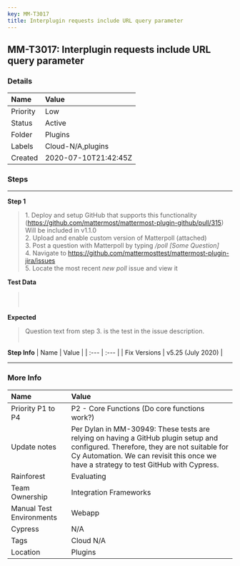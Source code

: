 ```yaml
---
key: MM-T3017
title: Interplugin requests include URL query parameter
---
```


## MM-T3017: Interplugin requests include URL query parameter

### Details

| Name     | Value                |
| :------- | :------------------- |
| Priority | Low                  |
| Status   | Active               |
| Folder   | Plugins              |
| Labels   | Cloud-N/A,plugins    |
| Created  | 2020-07-10T21:42:45Z |

### Steps

<hr/>

**Step 1**

> <article>1. Deploy and setup GitHub that supports this functionality (<a href="https://github.com/mattermost/mattermost-plugin-github/pull/315">https://github.com/mattermost/mattermost-plugin-github/pull/315</a>) Will be included in v1.1.0<br>2. Upload and enable custom version of Matterpoll (attached)<br>3. Post a question with Matterpoll by typing <em>/poll [Some Question]</em><br>4. Navigate to <a href="https://github.com/mattermosttest/mattermost-plugin-jira/issues" rel="noreferrer" target="_blank">https://github.com/mattermosttest/mattermost-plugin-jira/issues</a> <em>&nbsp;</em><br>5. Locate the most recent<em> new poll </em>issue and view it<em> &nbsp;</em></article>

**Test Data**

> <article><br><br></article>

**Expected**

> <article>Question text from step 3. is the test in the issue description.&nbsp;<br><br></article>

**Step Info**
| Name | Value |
| :--- | :--- |
| Fix Versions | v5.25 (July 2020) |

<hr/>

### More Info

| Name                     | Value                                                                                                                                                                                                                       |
| :----------------------- | :-------------------------------------------------------------------------------------------------------------------------------------------------------------------------------------------------------------------------- |
| Priority P1 to P4        | P2 - Core Functions (Do core functions work?)                                                                                                                                                                               |
| Update notes             | Per Dylan in MM-30949: These tests are relying on having a GitHub plugin setup and configured. Therefore, they are not suitable for Cy Automation. We can revisit this once we have a strategy to test GitHub with Cypress. |
| Rainforest               | Evaluating                                                                                                                                                                                                                  |
| Team Ownership           | Integration Frameworks                                                                                                                                                                                                      |
| Manual Test Environments | Webapp                                                                                                                                                                                                                      |
| Cypress                  | N/A                                                                                                                                                                                                                         |
| Tags                     | Cloud N/A                                                                                                                                                                                                                   |
| Location                 | Plugins                                                                                                                                                                                                                     |
